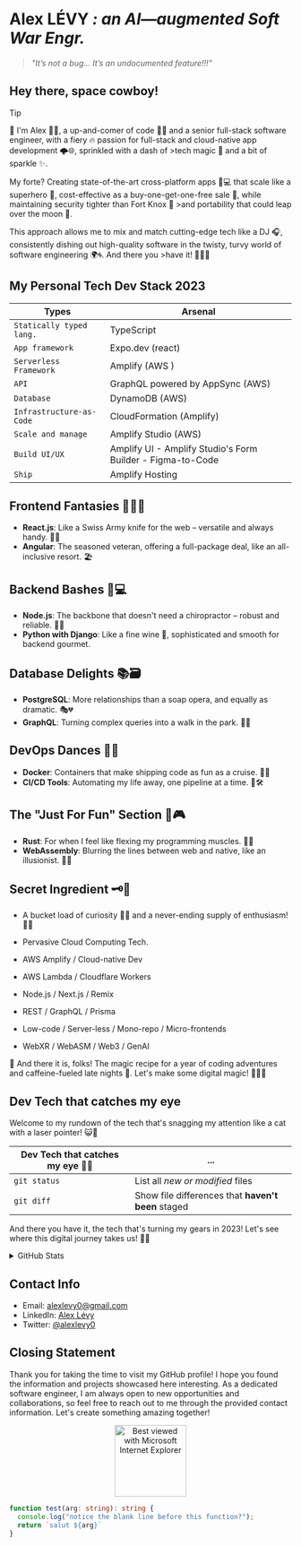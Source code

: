 # Alex LÉVY *: an AI—augmented Soft War Engr.*

> *"It’s not a bug... It’s an undocumented feature!!!"*

## Hey there, space cowboy!

> [!TIP]
> 
>👋 I'm Alex 🧑‍💻, a up-and-comer of code 🧙‍♂️ and a senior full-stack software engineer, with a fiery 🔥 passion for full-stack and cloud-native app development 🌩️🌐, sprinkled with a dash of >tech magic 🌟 and a bit of sparkle ✨.
>
>My forte? Creating state-of-the-art cross-platform apps 📱💻 that scale like a superhero 🦸, cost-effective as a buy-one-get-one-free sale 💸, while maintaining security tighter than Fort Knox 🔐 >and portability that could leap over the moon 🌝.
>
>This approach allows me to mix and match cutting-edge tech like a DJ 🎧, consistently dishing out high-quality software in the twisty, turvy world of software engineering 🌍🌀. And there you >have it! 🚀🎉🎊
>

## My Personal Tech Dev Stack 2023

| Types | Arsenal |
| --- | --- |
| `Statically typed lang.` | TypeScript |
| `App framework` | Expo.dev (react) |
| `Serverless Framework` | Amplify (AWS ) |
| `API` | GraphQL powered by AppSync (AWS) |
| `Database` | DynamoDB (AWS) |
| `Infrastructure-as-Code` | CloudFormation (Amplify) |
| `Scale and manage` | Amplify Studio (AWS) |
| `Build UI/UX` | Amplify UI - Amplify Studio's Form Builder - Figma-to-Code |
| `Ship ` | Amplify Hosting |


## Frontend Fantasies 🌈👩‍💻
- **React.js**: Like a Swiss Army knife for the web – versatile and always handy. 🍴🔧
- **Angular**: The seasoned veteran, offering a full-package deal, like an all-inclusive resort. 🏖️

## Backend Bashes 🎉💻
- **Node.js**: The backbone that doesn't need a chiropractor – robust and reliable. 🦴💪
- **Python with Django**: Like a fine wine 🍷, sophisticated and smooth for backend gourmet.

## Database Delights 📚🗃️
- **PostgreSQL**: More relationships than a soap opera, and equally as dramatic. 🎭💔
- **GraphQL**: Turning complex queries into a walk in the park. 🌳🚶

## DevOps Dances 🕺🐳
- **Docker**: Containers that make shipping code as fun as a cruise. 🚢🌊
- **CI/CD Tools**: Automating my life away, one pipeline at a time. 🚀🛠️

## The "Just For Fun" Section 🎢🎮
- **Rust**: For when I feel like flexing my programming muscles. 💪🦾
- **WebAssembly**: Blurring the lines between web and native, like an illusionist. 🎩✨

## Secret Ingredient 🗝️🍰
- A bucket load of curiosity 🤔💡 and a never-ending supply of enthusiasm! 🎊🎉


- Pervasive Cloud Computing Tech.
- AWS Amplify / Cloud-native Dev
- AWS Lambda / Cloudflare Workers
- Node.js / Next.js / Remix
- REST / GraphQL / Prisma
- Low-code / Server-less / Mono-repo / Micro-frontends
- WebXR / WebASM / Web3 / GenAI

🎉 And there it is, folks! The magic recipe for a year of coding adventures and caffeine-fueled late nights 🌙. Let's make some digital magic! 🧙‍♂️✨

## Dev Tech that catches my eye

Welcome to my rundown of the tech that's snagging my attention like a cat with a laser pointer! 😺🔦

| Dev Tech that catches my eye 👀🔥 | ... |
| --- | --- |
| `git status` | List all *new or modified* files |
| `git diff` | Show file differences that **haven't been** staged |

And there you have it, the tech that's turning my gears in 2023! Let's see where this digital journey takes us! 🚀🌌


<details>

<summary>GitHub Stats</summary>

## GitHub Stats

![Metrics](https://metrics.lecoq.io/alexlevy0)
<!-- ![alexlevy0's github stats](https://github-readme-stats.vercel.app/api?username=alexlevy0&count_private=true&show_icons=true&theme=dark)
![alexlevy0's github stats](https://github-readme-stats.vercel.app/api/top-langs/?username=alexlevy0&layout=compact&count_private=true&show_icons=true&theme=dark) -->

</details>

## Contact Info

- Email: [alexlevy0@gmail.com](mailto:alexlevy0@gmail.com)
- LinkedIn: [Alex Lévy](https://www.linkedin.com/in/alexlevy0)
- Twitter: [@alexlevy0](https://twitter.com/alexlevy0)


## Closing Statement

Thank you for taking the time to visit my GitHub profile! I hope you found the information and projects showcased here interesting. As a dedicated software engineer, I am always open to new opportunities and collaborations, so feel free to reach out to me through the provided contact information. Let's create something amazing together!


<div align="center">
<img src="https://github.com/fnky/fnky/raw/fnky/img/ie.jpg" alt="Best viewed with Microsoft Internet Explorer" align="center" width="128">
</div>

```TypeScript
function test(arg: string): string {
  console.log("notice the blank line before this function?");
  return `salut ${arg}`
}
```
